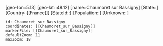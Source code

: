 ﻿---
location: [48.12,5.13]
mapzoom: [7,12] 
mapmarker: city 
type: City
tags:
- geo/City


SpocWebEntityId: 29565
isDeleted: false
confidential: public

---
[geo-lon::5.13]
[geo-lat::48.12]
[name::Chaumoret sur Bassigny]
[State::]
[Country::[[France]]]
[StateId::]
[Population::]
[Unknown::]


```leaflet
id: Chaumoret sur Bassigny
coordinates: [[Chaumoret_sur_Bassigny]]
markerFile: [[Chaumoret_sur_Bassigny]]
defaultZoom: 11 
maxZoom: 18
```
